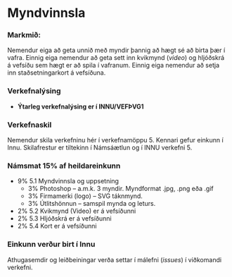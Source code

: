 # Myndvinnsla

### Markmið:
Nemendur eiga að geta unnið með myndir þannig að hægt sé að birta þær í vafra. Einnig eiga nemendur að geta sett inn kvikmynd (_video_) og hljóðskrá á vefsíðu sem hægt er að spila í vafranum. Einnig eiga nemendur að setja inn staðsetningarkort á vefsíðuna. 

### Verkefnalýsing
* **Ýtarleg verkefnalýsing er í INNU/VEFÞVG1** 

### Verkefnaskil
Nemendur skila verkefninu hér í verkefnamöppu 5. Kennari gefur einkunn í Innu. Skilafrestur er tiltekinn í Námsáætlun og í INNU verkefni 5.

### Námsmat 15% af heildareinkunn
* 9% 5.1 Myndvinnsla og uppsetning 
  * 3% Photoshop – a.m.k. 3 myndir.  Myndformat .jpg, .png eða .gif 
  * 3% Firmamerki (logo) – SVG táknmynd. 
  * 3% Útlitshönnun – samspil mynda og leturs.
* 2% 5.2 Kvikmynd (Video) er á vefsíðunni
* 2% 5.3 Hljóðskrá er á vefsíðunni 
* 2% 5.4 Kort er á vefsíðunni 

### Einkunn verður birt í Innu
Athugasemdir og leiðbeiningar verða settar í málefni (_issues_) í viðkomandi verkefni.